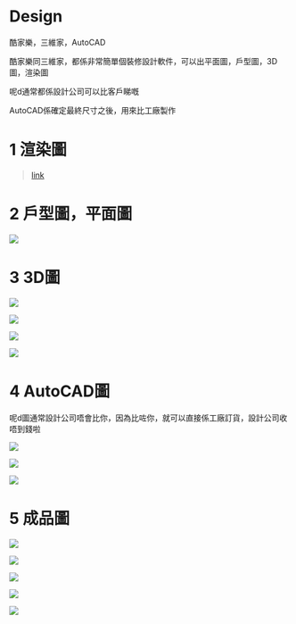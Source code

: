 # Design

酷家樂，三維家，AutoCAD

酷家樂同三維家，都係非常簡單個裝修設計軟件，可以出平面圖，戶型圖，3D圖，渲染圖

呢d通常都係設計公司可以比客戶睇嘅

AutoCAD係確定最終尺寸之後，用來比工廠製作

# 1 渲染圖

> [link](https://yun.kujiale.com/design/3FO43CAL7XA8/show)

# 2 戶型圖，平面圖

![](../images/design/2.png)

# 3 3D圖

![](../images/design/3-1.png)

![](../images/design/3-2.png)

![](../images/design/3-3.png)

![](../images/design/3-4.png)

# 4 AutoCAD圖

呢d圖通常設計公司唔會比你，因為比咗你，就可以直接係工廠訂貨，設計公司收唔到錢啦

![](../images/design/4-1.png)

![](../images/design/4-2.png)

![](../images/design/4-3.png)

# 5 成品圖

![](../images/design/5-1.png)

![](../images/design/5-2.png)

![](../images/design/5-3.png)

![](../images/design/5-4.png)

![](../images/design/5-5.png)


